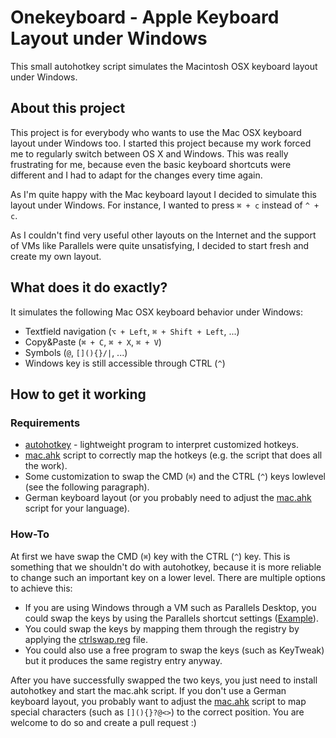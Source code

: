 Onekeyboard - Apple Keyboard Layout under Windows
=================================================
This small autohotkey script simulates the Macintosh OSX keyboard layout under Windows.
## About this project
This project is for everybody who wants to use the Mac OSX keyboard layout under Windows too. 
I started this project because my work forced me to regularly switch between OS X and Windows. This was really frustrating for me, because even the basic keyboard shortcuts were different and I had to adapt for the changes every time again. 

As I'm quite happy with the Mac keyboard layout I decided to simulate this layout under Windows. For instance, I wanted to press `⌘ + c` instead of `^ + c`. 

As I couldn't find very useful other layouts on the Internet and the support of VMs like Parallels were quite unsatisfying, I decided to start fresh and create my own layout.

## What does it do exactly?
It simulates the following Mac OSX keyboard behavior under Windows:

 * Textfield navigation (`⌥ + Left`, `⌘ + Shift + Left`, ...)
 * Copy&Paste (`⌘ + C`, `⌘ + X`, `⌘ + V`)
 * Symbols (`@`, `[](){}/|`, ...)
 * Windows key is still accessible through CTRL (`^`)

## How to get it working
### Requirements
 * [autohotkey](http://www.autohotkey.com/) - lightweight program to interpret customized hotkeys.
 * [mac.ahk][ahk] script to correctly map the hotkeys (e.g. the script that does all the work).
 * Some customization to swap the CMD (`⌘`) and the CTRL (`^`) keys lowlevel (see the following paragraph).
 * German keyboard layout (or you probably need to adjust the [mac.ahk][ahk] script for your language).


### How-To
At first we have swap the CMD (`⌘`) key with the CTRL (`^`) key. This is something that we shouldn't do with autohotkey, because it is more reliable to change such an important key on a lower level. There are multiple options to achieve this:

 * If you are using Windows through a VM such as Parallels Desktop, you could swap the keys by using the Parallels shortcut settings ([Example](images/parallels.png)).
 * You could swap the keys by mapping them through the registry by applying the [ctrlswap.reg][reg] file.
 * You could also use a free program to swap the keys (such as KeyTweak) but it produces the same registry entry anyway.


After you have successfully swapped the two keys, you just need to install autohotkey and start the mac.ahk script.
If you don't use a German keyboard layout, you probably want to adjust the [mac.ahk][ahk] script to map special characters (such as `[](){}?@<>`) to the correct position. You are welcome to do so and create a pull request :)

[ahk]: https://github.com/andi-w00t/onekeyboard/blob/master/scripts/german/mac.ahk
[reg]: https://github.com/andi-w00t/onekeyboard/blob/master/registry-ctrlswap/ctrlswap.reg



